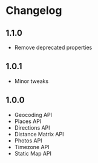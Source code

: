 # Changelog

## 1.1.0
- Remove deprecated properties

## 1.0.1
- Minor tweaks

## 1.0.0

- Geocoding API
- Places API
- Directions API
- Distance Matrix API
- Photos API
- Timezone API
- Static Map API
